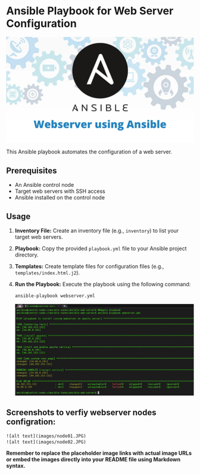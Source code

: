 # Ansible Playbook for Web Server Configuration

<p align="center">
  <img src="images/apache.JPG" alt="Ansible Dynamic Inventory Setup" />
</p>

This Ansible playbook automates the configuration of a web server.

## Prerequisites
* An Ansible control node
* Target web servers with SSH access
* Ansible installed on the control node

## Usage
1. **Inventory File:** Create an inventory file (e.g., `inventory`) to list your target web servers.
2. **Playbook:** Copy the provided `playbook.yml` file to your Ansible project directory.
3. **Templates:** Create template files for configuration files (e.g., `templates/index.html.j2`).
4. **Run the Playbook:** Execute the playbook using the following command:

   ```bash
   ansible-playbook webserver.yml 
   ```
    ![alt text](images/apply-playbook.JPG)

## Screenshots to verfiy webserver nodes configration:
    
    ![alt text](images/node01.JPG)
    ![alt text](images/node02.JPG)

**Remember to replace the placeholder image links with actual image URLs or embed the images directly into your README file using Markdown syntax.**








